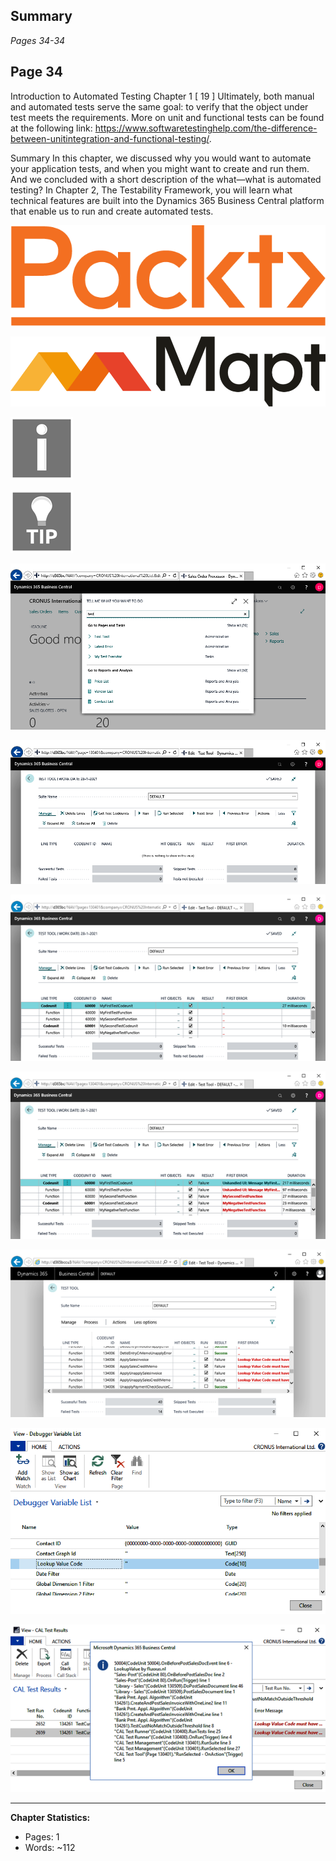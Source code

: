 ## Summary

*Pages 34-34*

## Page 34

Introduction to Automated Testing Chapter 1 [ 19 ] Ultimately, both manual and automated tests serve the same goal: to verify that the object under test meets the requirements. More on unit and functional tests can be found at the following link: https://www.softwaretestinghelp.com/the-difference-between-unitintegration-and-functional-testing/.

Summary In this chapter, we discussed why you would want to automate your application tests, and when you might want to create and run them. And we concluded with a short description of the what—what is automated testing? In Chapter 2, The Testability Framework, you will learn what technical features are built into the Dynamics 365 Business Central platform that enable us to run and create automated tests.

![Image from page 34](../images/page_34_img_3.png)

![Image from page 34](../images/page_34_img_5.png)

![Image from page 34](../images/page_34_img_7.png)

![Image from page 34](../images/page_34_img_9.png)

![Image from page 34](../images/page_34_img_18.png)

![Image from page 34](../images/page_34_img_19.png)

![Image from page 34](../images/page_34_img_21.png)

![Image from page 34](../images/page_34_img_22.png)

![Image from page 34](../images/page_34_img_54.png)

![Image from page 34](../images/page_34_img_63.png)

![Image from page 34](../images/page_34_img_67.png)

---

**Chapter Statistics:**
- Pages: 1
- Words: ~112
